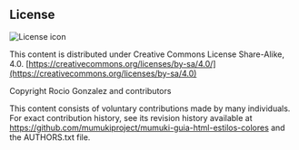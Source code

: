 ## License
![License icon](https://licensebuttons.net/l/by-sa/3.0/88x31.png)

This content is distributed under Creative Commons License Share-Alike, 4.0. [https://creativecommons.org/licenses/by-sa/4.0/](https://creativecommons.org/licenses/by-sa/4.0)

Copyright Rocio Gonzalez and contributors

This content consists of voluntary contributions made by many
individuals. For exact contribution history, see its revision history
available at https://github.com/mumukiproject/mumuki-guia-html-estilos-colores and the AUTHORS.txt file.

